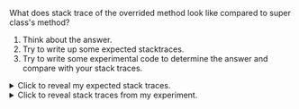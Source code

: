 What does stack trace of the overrided method look like compared to super class's method?


1. Think about the answer.
2. Try to write up some expected stacktraces. 
3. Try to write some experimental code to determine the answer and compare with
   your stack traces.

<details>
<summary>Click to reveal my expected stack traces.</summary>

If the subclass throws the exception, I would expect it to look something like:

```
RuntimeException
  Sub.method()
  Main.main()
```

If the super class throws the exception, I would expect it to look something
like:
```
RuntimeException
  Super.method()
  Sub.method()
  Main.main()
```
since it needs to call the subclass first, so the subclass can call the super
method.
There's not way to directly call the super method.
</details>

<details>
<summary>Click to reveal stack traces from my experiment.</summary>
```
java.lang.RuntimeException
        at Main$Super.callsSuper(Main.java:16)
        at Main$Sub.callsSuper(Main.java:8)
        at Main.main(Main.java:23)
java.lang.RuntimeException
        at Main$Sub.callsSuper(Main.java:9)
        at Main.main(Main.java:28)
```

In the fist example, the sub class is called first, then the super method throws the exception.
In the second example, the sub class throws the exception, so there's only two
elements on the stack: the sub method and the main method.
</details>

